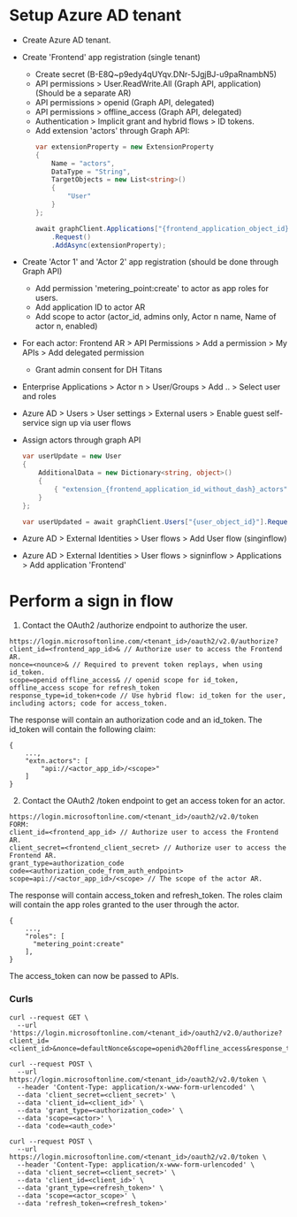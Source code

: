 # Setup Azure AD tenant
- Create Azure AD tenant.

- Create 'Frontend' app registration (single tenant)
    - Create secret (B-E8Q~p9edy4qUYqv.DNr-5JgjBJ-u9paRnambN5)
    - API permissions > User.ReadWrite.All (Graph API, application) (Should be a separate AR)
    - API permissions > openid (Graph API, delegated)
    - API permissions > offline_access (Graph API, delegated)
    - Authentication > Implicit grant and hybrid flows > ID tokens.
    - Add extension 'actors' through Graph API:
        ```C#
        var extensionProperty = new ExtensionProperty
        {
            Name = "actors",
            DataType = "String",
            TargetObjects = new List<string>()
            {
                "User"
            }
        };

        await graphClient.Applications["{frontend_application_object_id}"].ExtensionProperties
            .Request()
            .AddAsync(extensionProperty);
        ```

- Create 'Actor 1' and 'Actor 2' app registration (should be done through Graph API)
    - Add permission 'metering_point:create' to actor as app roles for users.
    - Add application ID to actor AR
    - Add scope to actor (actor_id, admins only, Actor n name, Name of actor n, enabled)

- For each actor: Frontend AR > API Permissions > Add a permission > My APIs > Add delegated permission
    - Grant admin consent for DH Titans

- Enterprise Applications > Actor n > User/Groups > Add .. > Select user and roles
- Azure AD > Users > User settings > External users > Enable guest self-service sign up via user flows

- Assign actors through graph API
    ```C#
    var userUpdate = new User
    {
        AdditionalData = new Dictionary<string, object>()
        {
            { "extension_{frontend_application_id_without_dash}_actors", "test:me test:me1" }
        }
    };

    var userUpdated = await graphClient.Users["{user_object_id}"].Request().UpdateAsync(userUpdate);
    ``` 
- Azure AD > External Identities > User flows > Add User flow (singinflow)
- Azure AD > External Identities > User flows > signinflow > Applications > Add application 'Frontend'

# Perform a sign in flow

1. Contact the OAuth2 /authorize endpoint to authorize the user.

```
https://login.microsoftonline.com/<tenant_id>/oauth2/v2.0/authorize?
client_id=<frontend_app_id>& // Authorize user to access the Frontend AR.
nonce=<nounce>& // Required to prevent token replays, when using id_token.
scope=openid offline_access& // openid scope for id_token, offline_access scope for refresh_token
response_type=id_token+code // Use hybrid flow: id_token for the user, including actors; code for access_token.
```

The response will contain an authorization code and an id_token.
The id_token will contain the following claim:
```
{
    ...,
    "extn.actors": [
        "api://<actor_app_id>/<scope>"
    ]
}
```

2. Contact the OAuth2 /token endpoint to get an access token for an actor.

```
https://login.microsoftonline.com/<tenant_id>/oauth2/v2.0/token
FORM:
client_id=<frontend_app_id> // Authorize user to access the Frontend AR.
client_secret=<frontend_client_secret> // Authorize user to access the Frontend AR.
grant_type=authorization_code
code=<authorization_code_from_auth_endpoint>
scope=api://<actor_app_id>/<scope> // The scope of the actor AR.
```

The response will contain access_token and refresh_token.
The roles claim will contain the app roles granted to the user through the actor.

```
{
    ...,
    "roles": [
      "metering_point:create"
    ],
}
```

The access_token can now be passed to APIs.

### Curls

```
curl --request GET \
  --url 'https://login.microsoftonline.com/<tenant_id>/oauth2/v2.0/authorize?client_id=<client_id>&nonce=defaultNonce&scope=openid%20offline_access&response_type=code'

curl --request POST \
  --url https://login.microsoftonline.com/<tenant_id>/oauth2/v2.0/token \
  --header 'Content-Type: application/x-www-form-urlencoded' \
  --data 'client_secret=<client_secret>' \
  --data 'client_id=<client_id>' \
  --data 'grant_type=<authorization_code>' \
  --data 'scope=<actor>' \
  --data 'code=<auth_code>'

curl --request POST \
  --url https://login.microsoftonline.com/<tenant_id>/oauth2/v2.0/token \
  --header 'Content-Type: application/x-www-form-urlencoded' \
  --data 'client_secret=<client_secret>' \
  --data 'client_id=<client_id>' \
  --data 'grant_type=<refresh_token>' \
  --data 'scope=<actor_scope>' \
  --data 'refresh_token=<refresh_token>'
```

